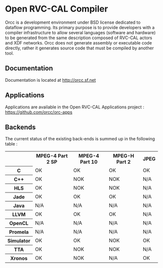 Open RVC-CAL Compiler
=====================

Orcc is a development environment under BSD license dedicated to dataflow programming. Its primary purpose is to provide developers with a compiler infrastructure to allow several languages (software and hardware) to be generated from the same description composed of RVC-CAL actors and XDF networks. Orcc does not generate assembly or executable code directly, rather it generates source code that must be compiled by another tool.

Documentation
-------------

Documentation is located at http://orcc.sf.net

Applications
------------

Applications are available in the Open RVC-CAL Applications project : https://github.com/orcc/orc-apps

Backends
--------

The current status of the existing back-ends is summed up in the following table :

<table>
  <tr>
    <th></th>
    <th>MPEG-4 Part 2 SP</th>
    <th>MPEG-4 Part 10</th>
    <th>MPEG-H Part 2</th>
    <th>JPEG</th>
  </tr>
  <tr>
    <th>C</th>
    <td>OK</td>
    <td>OK</td>
    <td>OK</td>
    <td>OK</td>
  </tr>
  <tr>
    <th>C++</th>
    <td>OK</td>
    <td>NOK</td>
    <td>NOK</td>
    <td>N/A</td>
  </tr>
  <tr>
    <th>HLS</th>
    <td>OK</td>
    <td>NOK</td>
    <td>NOK</td>
    <td>N/A</td>
  </tr>
  <tr>
    <th>Jade</th>
    <td>OK</td>
    <td>OK</td>
    <td>OK</td>
    <td>N/A</td>
  </tr>
  <tr>
    <th>Java</th>
    <td>N/A</td>
    <td>N/A</td>
    <td>N/A</td>
    <td>N/A</td>
  </tr>
  <tr>
    <th>LLVM</th>
    <td>OK</td>
    <td>OK</td>
    <td>OK</td>
    <td>N/A</td>
  </tr>
  <tr>
    <th>OpenCL</th>
    <td>N/A</td>
    <td>N/A</td>
    <td>N/A</td>
    <td>N/A</td>
  </tr>
  <tr>
    <th>Promela</th>
    <td>N/A</td>
    <td>N/A</td>
    <td>N/A</td>
    <td>N/A</td>
  </tr>
  <tr>
    <th>Simulator</th>
    <td>OK</td>
    <td>OK</td>
    <td>NOK</td>
    <td>OK</td>
  </tr>
  <tr>
    <th>TTA</th>
    <td>OK</td>
    <td>NOK</td>
    <td>NOK</td>
    <td>N/A</td>
  </tr>
  <tr>
    <th>Xronos</th>
    <td>OK</td>
    <td>NOK</td>
    <td>N/A</td>
    <td>OK</td>
  </tr>
</table>
